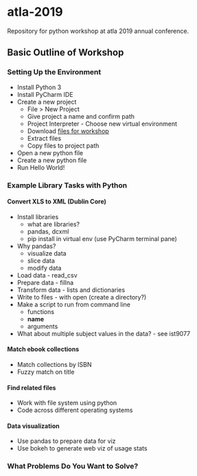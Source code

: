 # atla-2019
Repository for python workshop at atla 2019 annual conference.

## Basic Outline of Workshop

### Setting Up the Environment

* Install Python 3
* Install PyCharm IDE
* Create a new project
    * File > New Project
    * Give project a name and confirm path
    * Project Interpreter - Choose new virtual environment
    * Download [files for workshop](https://github.com/iliff/atla-2019/archive/master.zip)
    * Extract files
    * Copy files to project path
* Open a new python file
* Create a new python file
* Run Hello World!

### Example Library Tasks with Python

#### Convert XLS to XML (Dublin Core)

* Install libraries
    * what are libraries? 
    * pandas, dcxml
    * pip install in virtual env (use PyCharm terminal pane)
* Why pandas? 
    * visualize data
    * slice data
    * modify data
* Load data - read_csv
* Prepare data - fillna
* Transform data - lists and dictionaries
* Write to files - with open (create a directory?)
* Make a script to run from command line
    * functions
    * __name__
    * arguments
* What about multiple subject values in the data? - see ist9077

#### Match ebook collections

* Match collections by ISBN
* Fuzzy match on title

#### Find related files

* Work with file system using python
* Code across different operating systems

#### Data visualization

* Use pandas to prepare data for viz
* Use bokeh to generate web viz of usage stats

### What Problems Do You Want to Solve?
